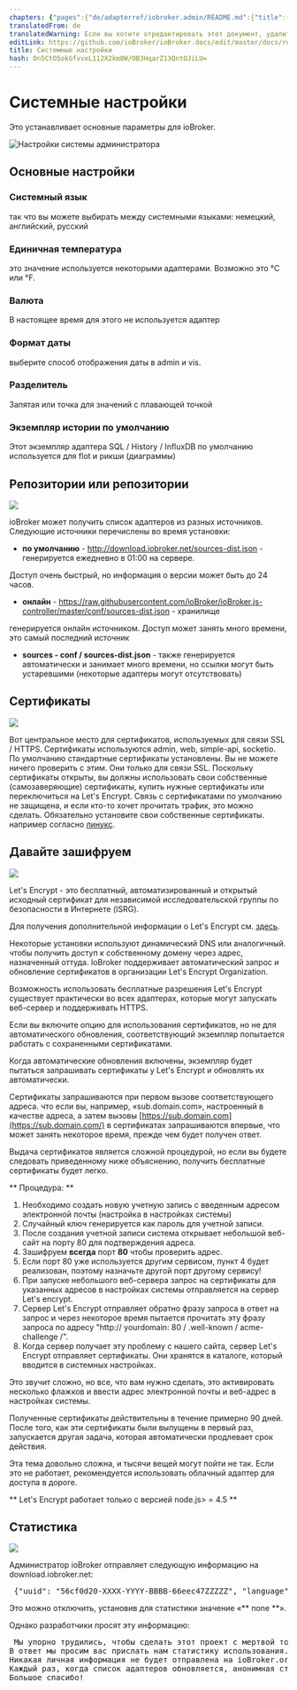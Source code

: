 ```yaml
---
chapters: {"pages":{"de/adapterref/iobroker.admin/README.md":{"title":{"de":"no title"},"content":"de/adapterref/iobroker.admin/README.md"},"de/adapterref/iobroker.admin/admin/tab-adapters.md":{"title":{"de":"Der Reiter Adapter"},"content":"de/adapterref/iobroker.admin/admin/tab-adapters.md"},"de/adapterref/iobroker.admin/admin/tab-instances.md":{"title":{"de":"Der Reiter Instanzen"},"content":"de/adapterref/iobroker.admin/admin/tab-instances.md"},"de/adapterref/iobroker.admin/admin/tab-objects.md":{"title":{"de":"Der Reiter Objekte"},"content":"de/adapterref/iobroker.admin/admin/tab-objects.md"},"de/adapterref/iobroker.admin/admin/tab-states.md":{"title":{"de":"Der Reiter Zustände"},"content":"de/adapterref/iobroker.admin/admin/tab-states.md"},"de/adapterref/iobroker.admin/admin/tab-groups.md":{"title":{"de":"Der Reiter Gruppen"},"content":"de/adapterref/iobroker.admin/admin/tab-groups.md"},"de/adapterref/iobroker.admin/admin/tab-users.md":{"title":{"de":"Der Reiter Benutzer"},"content":"de/adapterref/iobroker.admin/admin/tab-users.md"},"de/adapterref/iobroker.admin/admin/tab-events.md":{"title":{"de":"Der Reiter Ereignisse"},"content":"de/adapterref/iobroker.admin/admin/tab-events.md"},"de/adapterref/iobroker.admin/admin/tab-hosts.md":{"title":{"de":"Der Reiter Hosts"},"content":"de/adapterref/iobroker.admin/admin/tab-hosts.md"},"de/adapterref/iobroker.admin/admin/tab-enums.md":{"title":{"de":"Der Reiter Aufzählungen"},"content":"de/adapterref/iobroker.admin/admin/tab-enums.md"},"de/adapterref/iobroker.admin/admin/tab-log.md":{"title":{"de":"Der Reiter Log"},"content":"de/adapterref/iobroker.admin/admin/tab-log.md"},"de/adapterref/iobroker.admin/admin/tab-system.md":{"title":{"de":"Die Systemeinstellungen"},"content":"de/adapterref/iobroker.admin/admin/tab-system.md"}}}
translatedFrom: de
translatedWarning: Если вы хотите отредактировать этот документ, удалите поле «translationFrom», в противном случае этот документ будет снова автоматически переведен
editLink: https://github.com/ioBroker/ioBroker.docs/edit/master/docs/ru/adapterref/iobroker.admin/admin/tab-system.md
title: Системные настройки
hash: Dn5CtO5okGfvvxL112X2km8W/OB3HqarZ13QntOJiLU=
---
```

# Системные настройки
Это устанавливает основные параметры для ioBroker.

![Настройки системы администратора](../../../../de/adapterref/iobroker.admin/admin/img/tab-system_Systemeinstellungen.jpg)

## Основные настройки
### Системный язык
так что вы можете выбирать между системными языками: немецкий, английский, русский

### Единичная температура
это значение используется некоторыми адаптерами. Возможно это °C или °F.

### Валюта
В настоящее время для этого не используется адаптер

### Формат даты
выберите способ отображения даты в admin и vis.

### Разделитель
Запятая или точка для значений с плавающей точкой

### Экземпляр истории по умолчанию
Этот экземпляр адаптера SQL / History / InfluxDB по умолчанию используется для flot и рикши (диаграммы)

## Репозитории или репозитории
![](../../../../de/adapterref/iobroker.admin/admin/img/tab-system_Verwahrungsorte2.jpg)

ioBroker может получить список адаптеров из разных источников. Следующие источники перечислены во время установки:

* **по умолчанию** - http://download.iobroker.net/sources-dist.json - генерируется ежедневно в 01:00 на сервере.

Доступ очень быстрый, но информация о версии может быть до 24 часов.

* **онлайн** - https://raw.githubusercontent.com/ioBroker/ioBroker.js-controller/master/conf/sources-dist.json - хранилище

генерируется онлайн источником. Доступ может занять много времени, это самый последний источник

* **sources - conf / sources-dist.json** - также генерируется автоматически и занимает много времени, но ссылки могут быть устаревшими (некоторые адаптеры могут отсутствовать)

## Сертификаты
![](../../../../de/adapterref/iobroker.admin/admin/img/tab-system_2017-01-19-09_33_54-ioBroker.jpg)

Вот центральное место для сертификатов, используемых для связи SSL / HTTPS. Сертификаты используются admin, web, simple-api, socketio. По умолчанию стандартные сертификаты установлены. Вы не можете ничего проверить с этим. Они только для связи SSL. Поскольку сертификаты открыты, вы должны использовать свои собственные (самозаверяющие) сертификаты, купить нужные сертификаты или переключиться на Let's Encrypt. Связь с сертификатами по умолчанию не защищена, и если кто-то хочет прочитать трафик, это можно сделать. Обязательно установите свои собственные сертификаты. например согласно [линукс](http://guides.intertech.de/ssl_certificate_self.html).

## Давайте зашифруем
![](../../../../de/adapterref/iobroker.admin/admin/img/tab-system_2017-01-19-09_40_07-ioBroker.jpg)

Let's Encrypt - это бесплатный, автоматизированный и открытый исходный сертификат для независимой исследовательской группы по безопасности в Интернете (ISRG).

Для получения дополнительной информации о Let's Encrypt см. [здесь](https://letsencrypt.org/).

Некоторые установки используют динамический DNS или аналогичный. чтобы получить доступ к собственному домену через адрес, назначенный оттуда. IoBroker поддерживает автоматический запрос и обновление сертификатов в организации Let's Encrypt Organization.

Возможность использовать бесплатные разрешения Let's Encrypt существует практически во всех адаптерах, которые могут запускать веб-сервер и поддерживать HTTPS.

Если вы включите опцию для использования сертификатов, но не для автоматического обновления, соответствующий экземпляр попытается работать с сохраненными сертификатами.

Когда автоматические обновления включены, экземпляр будет пытаться запрашивать сертификаты у Let's Encrypt и обновлять их автоматически.

Сертификаты запрашиваются при первом вызове соответствующего адреса. что если вы, например, «sub.domain.com», настроенный в качестве адреса, а затем вызовы [https://sub.domain.com](https://sub.domain.com/) в сертификатах запрашиваются впервые, что может занять некоторое время, прежде чем будет получен ответ.

Выдача сертификатов является сложной процедурой, но если вы будете следовать приведенному ниже объяснению, получить бесплатные сертификаты будет легко.

** Процедура: **

1. Необходимо создать новую учетную запись с введенным адресом электронной почты (настройка в настройках системы)
2. Случайный ключ генерируется как пароль для учетной записи.
3. После создания учетной записи система открывает небольшой веб-сайт на порту 80 для подтверждения адреса.
4. Зашифруем **всегда** порт **80** чтобы проверить адрес.
5. Если порт 80 уже используется другим сервисом, пункт 4 будет реализован, поэтому назначьте другой порт другому сервису!
6. При запуске небольшого веб-сервера запрос на сертификаты для указанных адресов в настройках системы отправляется на сервер Let's encrypt.
7. Сервер Let's Encrypt отправляет обратно фразу запроса в ответ на запрос и через некоторое время пытается прочитать эту фразу запроса по адресу "http:// yourdomain: 80 / .well-known / acme-challenge /".
8. Когда сервер получает эту проблему с нашего сайта, сервер Let's Encrypt отправляет сертификаты. Они хранятся в каталоге, который вводится в системных настройках.

Это звучит сложно, но все, что вам нужно сделать, это активировать несколько флажков и ввести адрес электронной почты и веб-адрес в настройках системы.

Полученные сертификаты действительны в течение примерно 90 дней. После того, как эти сертификаты были выпущены в первый раз, запускается другая задача, которая автоматически продлевает срок действия.

Эта тема довольно сложна, и тысячи вещей могут пойти не так. Если это не работает, рекомендуется использовать облачный адаптер для доступа в дороге.

** Let's Encrypt работает только с версией node.js> = 4.5 **

## Статистика
![](../../../../de/adapterref/iobroker.admin/admin/img/tab-system_2017-01-19-09_48_46-ioBroker.jpg)

Администратор ioBroker отправляет следующую информацию на download.iobroker.net:

<pre> {&quot;uuid&quot;: &quot;56cf0d20-XXXX-YYYY-BBBB-66eec47ZZZZZ&quot;, &quot;language&quot;: &quot;de&quot;, &quot;hosts&quot;: [{&quot;version&quot;: &quot;0.15.1&quot;, &quot;platform&quot;: &quot;Javascript / Node. js &quot;,&quot; type &quot;:&quot; win32 &quot;}],&quot; adapters &quot;: {&quot; admin &quot;: {&quot; version &quot;:&quot; 1.0.2 &quot;,&quot; platform &quot;:&quot; Javascript / Node.js &quot;},&quot; hm-rpc &quot;: {&quot; version &quot;:&quot; 1.1.2 &quot;,&quot; platform &quot;:&quot; Javascript / Node.js &quot;}}} </pre>

Это можно отключить, установив для статистики значение «** none **».

Однако разработчики просят эту информацию:

<pre> Мы упорно трудились, чтобы сделать этот проект с мертвой точки.
В ответ мы просим вас прислать нам статистику использования.
Никакая личная информация не будет отправлена на ioBroker.org.
Каждый раз, когда список адаптеров обновляется, анонимная статистика также отправляется.
Большое спасибо! </pre>